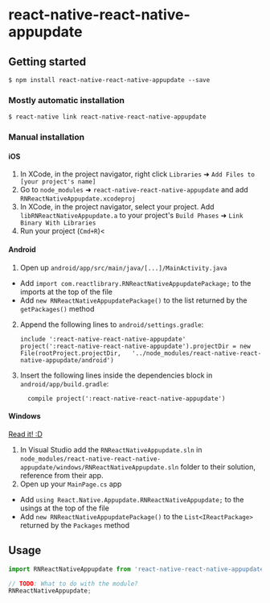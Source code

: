 
# react-native-react-native-appupdate

## Getting started

`$ npm install react-native-react-native-appupdate --save`

### Mostly automatic installation

`$ react-native link react-native-react-native-appupdate`

### Manual installation


#### iOS

1. In XCode, in the project navigator, right click `Libraries` ➜ `Add Files to [your project's name]`
2. Go to `node_modules` ➜ `react-native-react-native-appupdate` and add `RNReactNativeAppupdate.xcodeproj`
3. In XCode, in the project navigator, select your project. Add `libRNReactNativeAppupdate.a` to your project's `Build Phases` ➜ `Link Binary With Libraries`
4. Run your project (`Cmd+R`)<

#### Android

1. Open up `android/app/src/main/java/[...]/MainActivity.java`
  - Add `import com.reactlibrary.RNReactNativeAppupdatePackage;` to the imports at the top of the file
  - Add `new RNReactNativeAppupdatePackage()` to the list returned by the `getPackages()` method
2. Append the following lines to `android/settings.gradle`:
  	```
  	include ':react-native-react-native-appupdate'
  	project(':react-native-react-native-appupdate').projectDir = new File(rootProject.projectDir, 	'../node_modules/react-native-react-native-appupdate/android')
  	```
3. Insert the following lines inside the dependencies block in `android/app/build.gradle`:
  	```
      compile project(':react-native-react-native-appupdate')
  	```

#### Windows
[Read it! :D](https://github.com/ReactWindows/react-native)

1. In Visual Studio add the `RNReactNativeAppupdate.sln` in `node_modules/react-native-react-native-appupdate/windows/RNReactNativeAppupdate.sln` folder to their solution, reference from their app.
2. Open up your `MainPage.cs` app
  - Add `using React.Native.Appupdate.RNReactNativeAppupdate;` to the usings at the top of the file
  - Add `new RNReactNativeAppupdatePackage()` to the `List<IReactPackage>` returned by the `Packages` method


## Usage
```javascript
import RNReactNativeAppupdate from 'react-native-react-native-appupdate';

// TODO: What to do with the module?
RNReactNativeAppupdate;
```
  